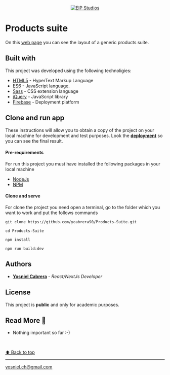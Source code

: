 <p align="center">
  <a href="https://eip-products-suite.web.app/"
    ><img
      src="https://eip-products-suite.web.app/assets/images/project-landing-page.gif"
      alt="EIP Studios"
     />
  </a>
</p>

# Products suite
On this [web page](https://eip-products-suite.web.app/) you can see the layout of a generic products suite.

## Built with
This project was developed using the following technoligies:
* [HTML5](https://developer.mozilla.org/es/docs/Glossary/HTML5) - HyperText Markup Language
* [ES6](https://developer.mozilla.org/es/docs/Web/JavaScript) - JavaScript language.
* [Sass](https://sass-lang.com/) - CSS extension language
* [jQuery](https://jquery.com/) - JavaScript library
* [Firebase](https://firebase.google.com/?gclid=CjwKCAiAh9qdBhAOEiwAvxIok3J8nI-zvku3-9y1V7vpSI4R2o-O-8kHelH8p6Ajg8YQbq_TRTLrlxoCr_4QAvD_BwE&gclsrc=aw.ds) - Deployment platform
  


## Clone and run app
These instructions will allow you to obtain a copy of the project on your local machine for development and test purposes.
Look the [**deployment**](https://eip-products-suite.web.app/) so you can see the final result.


#### Pre-requirements
For run this project you must have installed the following packages in your local machine

* [NodeJs](https://nodejs.org/en/) 
* [NPM](https://docs.npmjs.com/downloading-and-installing-node-js-and-npm)

#### Clone and serve
For clone the project you need open a terminal, go to the folder which you want to work and put the follows commands
```
git clone https://github.com/ycabrera90/Products-Suite.git

cd Products-Suite

npm install

npm run build:dev
```

## Authors
* [**Yosniel Cabrera**](https://www.linkedin.com/in/eip-studios/) - *React/NextJs Developer* 
  
## License
This project is **public** and only for academic purposes.

## Read More 🎁
* Nothing important so far  :-)

<br>

[⬆ Back to top](#products-suite)<br>
  
---
yosniel.ch@gmail.com